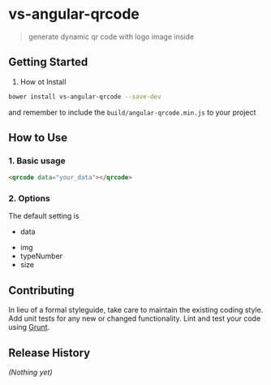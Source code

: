 # vs-angular-qrcode

> generate dynamic qr code with logo image inside

## Getting Started

1. How ot Install

```bash
bower install vs-angular-qrcode --save-dev
```

and remember to include the `build/angular-qrcode.min.js` to your project

## How to Use

### 1. Basic usage

```html
<qrcode data="your_data"></qrcode>
```

### 2. Options

The default setting is 

* data
- img
- typeNumber
- size

## Contributing
In lieu of a formal styleguide, take care to maintain the existing coding style. Add unit tests for any new or changed functionality. Lint and test your code using [Grunt](http://gruntjs.com/).

## Release History
_(Nothing yet)_
